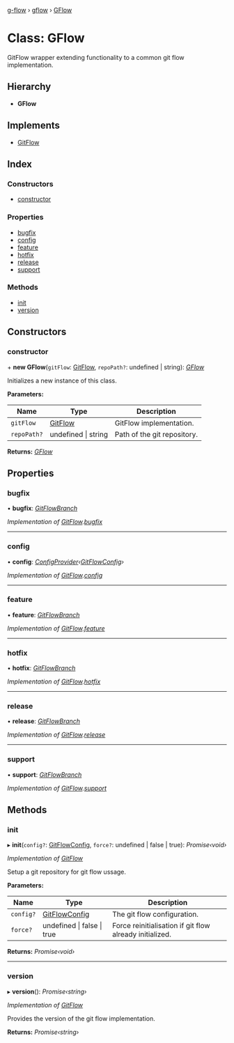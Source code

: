 [g-flow](../README.md) › [gflow](../modules/gflow.md) › [GFlow](gflow.gflow-1.md)

# Class: GFlow

GitFlow wrapper extending functionality to a common git flow implementation.

## Hierarchy

* **GFlow**

## Implements

* [GitFlow](../interfaces/api.gitflow.md)

## Index

### Constructors

* [constructor](gflow.gflow-1.md#constructor)

### Properties

* [bugfix](gflow.gflow-1.md#bugfix)
* [config](gflow.gflow-1.md#config)
* [feature](gflow.gflow-1.md#feature)
* [hotfix](gflow.gflow-1.md#hotfix)
* [release](gflow.gflow-1.md#release)
* [support](gflow.gflow-1.md#support)

### Methods

* [init](gflow.gflow-1.md#init)
* [version](gflow.gflow-1.md#version)

## Constructors

###  constructor

\+ **new GFlow**(`gitFlow`: [GitFlow](../interfaces/api.gitflow.md), `repoPath?`: undefined | string): *[GFlow](gflow.gflow-1.md)*

Initializes a new instance of this class.

**Parameters:**

Name | Type | Description |
------ | ------ | ------ |
`gitFlow` | [GitFlow](../interfaces/api.gitflow.md) | GitFlow implementation. |
`repoPath?` | undefined &#124; string | Path of the git repository.  |

**Returns:** *[GFlow](gflow.gflow-1.md)*

## Properties

###  bugfix

• **bugfix**: *[GitFlowBranch](../interfaces/api.gitflowbranch.md)*

*Implementation of [GitFlow](../interfaces/api.gitflow.md).[bugfix](../interfaces/api.gitflow.md#readonly-bugfix)*

___

###  config

• **config**: *[ConfigProvider](../interfaces/api.configprovider.md)‹[GitFlowConfig](../interfaces/api.gitflowconfig.md)›*

*Implementation of [GitFlow](../interfaces/api.gitflow.md).[config](../interfaces/api.gitflow.md#readonly-config)*

___

###  feature

• **feature**: *[GitFlowBranch](../interfaces/api.gitflowbranch.md)*

*Implementation of [GitFlow](../interfaces/api.gitflow.md).[feature](../interfaces/api.gitflow.md#readonly-feature)*

___

###  hotfix

• **hotfix**: *[GitFlowBranch](../interfaces/api.gitflowbranch.md)*

*Implementation of [GitFlow](../interfaces/api.gitflow.md).[hotfix](../interfaces/api.gitflow.md#readonly-hotfix)*

___

###  release

• **release**: *[GitFlowBranch](../interfaces/api.gitflowbranch.md)*

*Implementation of [GitFlow](../interfaces/api.gitflow.md).[release](../interfaces/api.gitflow.md#readonly-release)*

___

###  support

• **support**: *[GitFlowBranch](../interfaces/api.gitflowbranch.md)*

*Implementation of [GitFlow](../interfaces/api.gitflow.md).[support](../interfaces/api.gitflow.md#readonly-support)*

## Methods

###  init

▸ **init**(`config?`: [GitFlowConfig](../interfaces/api.gitflowconfig.md), `force?`: undefined | false | true): *Promise‹void›*

*Implementation of [GitFlow](../interfaces/api.gitflow.md)*

Setup a git repository for git flow ussage.

**Parameters:**

Name | Type | Description |
------ | ------ | ------ |
`config?` | [GitFlowConfig](../interfaces/api.gitflowconfig.md) | The git flow configuration. |
`force?` | undefined &#124; false &#124; true | Force reinitialisation if git flow already initialized.  |

**Returns:** *Promise‹void›*

___

###  version

▸ **version**(): *Promise‹string›*

*Implementation of [GitFlow](../interfaces/api.gitflow.md)*

Provides the version of the git flow implementation.

**Returns:** *Promise‹string›*
